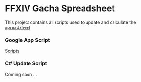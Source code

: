 # FFXIV Gacha Spreadsheet

This project contains all scripts used to update and calculate the [spreadsheet](https://docs.google.com/spreadsheets/d/1VfncSL5gf9E7ehgND5nZgguUyUAmZiAMbQllLKcoxTQ/edit?usp=sharing)

### Google App Script
[Scripts](GS/)

### C# Update Script
Coming soon ...